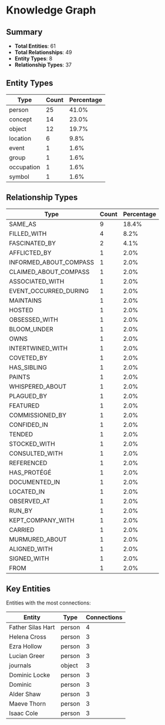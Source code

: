 # Knowledge Graph

## Summary

- **Total Entities**: 61
- **Total Relationships**: 49
- **Entity Types**: 8
- **Relationship Types**: 37

## Entity Types

| Type | Count | Percentage |
|------|-------|------------|
| person | 25 | 41.0% |
| concept | 14 | 23.0% |
| object | 12 | 19.7% |
| location | 6 | 9.8% |
| event | 1 | 1.6% |
| group | 1 | 1.6% |
| occupation | 1 | 1.6% |
| symbol | 1 | 1.6% |

## Relationship Types

| Type | Count | Percentage |
|------|-------|------------|
| SAME_AS | 9 | 18.4% |
| FILLED_WITH | 4 | 8.2% |
| FASCINATED_BY | 2 | 4.1% |
| AFFLICTED_BY | 1 | 2.0% |
| INFORMED_ABOUT_COMPASS | 1 | 2.0% |
| CLAIMED_ABOUT_COMPASS | 1 | 2.0% |
| ASSOCIATED_WITH | 1 | 2.0% |
| EVENT_OCCURRED_DURING | 1 | 2.0% |
| MAINTAINS | 1 | 2.0% |
| HOSTED | 1 | 2.0% |
| OBSESSED_WITH | 1 | 2.0% |
| BLOOM_UNDER | 1 | 2.0% |
| OWNS | 1 | 2.0% |
| INTERTWINED_WITH | 1 | 2.0% |
| COVETED_BY | 1 | 2.0% |
| HAS_SIBLING | 1 | 2.0% |
| PAINTS | 1 | 2.0% |
| WHISPERED_ABOUT | 1 | 2.0% |
| PLAGUED_BY | 1 | 2.0% |
| FEATURED | 1 | 2.0% |
| COMMISSIONED_BY | 1 | 2.0% |
| CONFIDED_IN | 1 | 2.0% |
| TENDED | 1 | 2.0% |
| STOCKED_WITH | 1 | 2.0% |
| CONSULTED_WITH | 1 | 2.0% |
| REFERENCED | 1 | 2.0% |
| HAS_PROTÉGÉ | 1 | 2.0% |
| DOCUMENTED_IN | 1 | 2.0% |
| LOCATED_IN | 1 | 2.0% |
| OBSERVED_AT | 1 | 2.0% |
| RUN_BY | 1 | 2.0% |
| KEPT_COMPANY_WITH | 1 | 2.0% |
| CARRIED | 1 | 2.0% |
| MURMURED_ABOUT | 1 | 2.0% |
| ALIGNED_WITH | 1 | 2.0% |
| SIGNED_WITH | 1 | 2.0% |
| FROM | 1 | 2.0% |

## Key Entities

Entities with the most connections:

| Entity | Type | Connections |
|--------|------|-------------|
| Father Silas Hart | person | 4 |
| Helena Cross | person | 3 |
| Ezra Hollow | person | 3 |
| Lucian Greer | person | 3 |
| journals | object | 3 |
| Dominic Locke | person | 3 |
| Dominic | person | 3 |
| Alder Shaw | person | 3 |
| Maeve Thorn | person | 3 |
| Isaac Cole | person | 3 |

